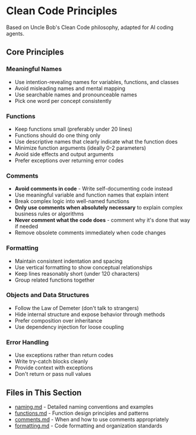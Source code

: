 # Clean Code Principles

Based on Uncle Bob's Clean Code philosophy, adapted for AI coding agents.

## Core Principles

### Meaningful Names
- Use intention-revealing names for variables, functions, and classes
- Avoid misleading names and mental mapping
- Use searchable names and pronounceable names
- Pick one word per concept consistently

### Functions
- Keep functions small (preferably under 20 lines)
- Functions should do one thing only
- Use descriptive names that clearly indicate what the function does
- Minimize function arguments (ideally 0-2 parameters)
- Avoid side effects and output arguments
- Prefer exceptions over returning error codes

### Comments
- **Avoid comments in code** - Write self-documenting code instead
- Use meaningful variable and function names that explain intent
- Break complex logic into well-named functions
- **Only use comments when absolutely necessary** to explain complex business rules or algorithms
- **Never comment what the code does** - comment why it's done that way if needed
- Remove obsolete comments immediately when code changes

### Formatting
- Maintain consistent indentation and spacing
- Use vertical formatting to show conceptual relationships
- Keep lines reasonably short (under 120 characters)
- Group related functions together

### Objects and Data Structures
- Follow the Law of Demeter (don't talk to strangers)
- Hide internal structure and expose behavior through methods
- Prefer composition over inheritance
- Use dependency injection for loose coupling

### Error Handling
- Use exceptions rather than return codes
- Write try-catch blocks cleanly
- Provide context with exceptions
- Don't return or pass null values

## Files in This Section

- [naming.md](naming.md) - Detailed naming conventions and examples
- [functions.md](functions.md) - Function design principles and patterns
- [comments.md](comments.md) - When and how to use comments appropriately
- [formatting.md](formatting.md) - Code formatting and organization standards